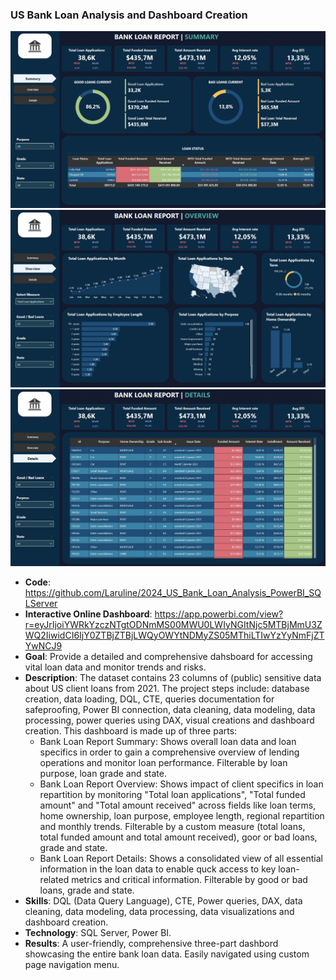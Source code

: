 ### US Bank Loan Analysis and Dashboard Creation 
![Alt text](https://github.com/Laruline/2024_US_Bank_Loan_Analysis_PowerBI_SQLServer/blob/main/Dashboard1.JPG)
![Alt text](https://github.com/Laruline/2024_US_Bank_Loan_Analysis_PowerBI_SQLServer/blob/main/Dashboard2.JPG)
![Alt text](https://github.com/Laruline/2024_US_Bank_Loan_Analysis_PowerBI_SQLServer/blob/main/Dashboard3.JPG)
- **Code**: https://github.com/Laruline/2024_US_Bank_Loan_Analysis_PowerBI_SQLServer
- **Interactive Online Dashboard**: https://app.powerbi.com/view?r=eyJrIjoiYWRkYzczNTgtODNmMS00MWU0LWIyNGItNjc5MTBjMmU3ZWQ2IiwidCI6IjY0ZTBjZTBjLWQyOWYtNDMyZS05MThiLTIwYzYyNmFjZTYwNCJ9
- **Goal**: Provide a detailed and comprehensive dahsboard for accessing vital loan data and monitor trends and risks.     
- **Description**: The dataset contains 23 columns of (public) sensitive data about US client loans from 2021. The project steps include: database creation, data loading, DQL, CTE,  queries documentation for safeproofing, Power BI connection, data cleaning, data modeling, data processing, power queries using DAX, visual creations and dashboard creation. This dashboard is made up of three parts:
    - Bank Loan Report Summary: Shows overall loan data and loan specifics in order to gain a comprehensive overview of lending operations and monitor loan performance. Filterable by loan purpose, loan grade and state.
    - Bank Loan Report Overview: Shows impact of client specifics in loan repartition by monitoring "Total loan applications", "Total funded amount" and "Total amount received" across fields like loan terms, home ownership, loan purpose, employee length, regional repartition and monthly trends. Filterable by a custom measure (total loans, total funded amount and total amount received), goor or bad loans, grade and state.
    - Bank Loan Report Details: Shows a consolidated view of all essential information in the loan data to enable quck access to key loan-related metrics and critical information. Filterable by good or bad loans, grade and state. 
- **Skills**: DQL (Data Query Language), CTE, Power queries, DAX, data cleaning, data modeling, data processing, data visualizations and dashboard creation.
- **Technology**: SQL Server, Power BI. 
- **Results**: A user-friendly, comprehensive three-part dashbord showcasing the entire bank loan data. Easily navigated using custom page navigation menu.
